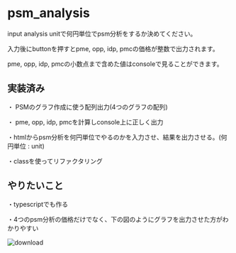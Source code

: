 # psm_analysis

input analysis unitで何円単位でpsm分析をするか決めてください。

入力後にbuttonを押すとpme, opp, idp, pmcの価格が整数で出力されます。

pme, opp, idp, pmcの小数点まで含めた値はconsoleで見ることができます。



## 実装済み
・ PSMのグラフ作成に使う配列出力(4つのグラフの配列)

・ pme, opp, idp, pmcを計算しconsole上に正しく出力

・htmlからpsm分析を何円単位でやるのかを入力させ、結果を出力させる。(何円単位 : unit)

・classを使ってリファクタリング

## やりたいこと
・typescriptでも作る

・4つのpsm分析の価格だけでなく、下の図のようにグラフを出力させた方がわかりやすい

![download](https://github.com/Ko-nifuramu/psm_analysis/assets/115874828/55f1e850-684f-4415-879e-634da38a5c5d)

